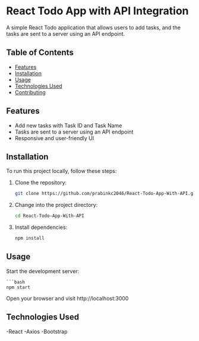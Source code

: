 # React Todo App with API Integration

A simple React Todo application that allows users to add tasks, and the tasks are sent to a server using an API endpoint.

## Table of Contents

- [Features](#features)
- [Installation](#installation)
- [Usage](#usage)
- [Technologies Used](#technologies-used)
- [Contributing](#contributing)

## Features

- Add new tasks with Task ID and Task Name
- Tasks are sent to a server using an API endpoint
- Responsive and user-friendly UI

## Installation

To run this project locally, follow these steps:

1. Clone the repository:

   ```bash
   git clone https://github.com/prabinkc2046/React-Todo-App-With-API.git

2. Change into the project directory:

	```bash
	cd React-Todo-App-With-API

3. Install dependencies:

	```bash
	npm install

## Usage
Start the development server:

	```bash
	npm start

Open your browser and visit http://localhost:3000

## Technologies Used

-React
-Axios
-Bootstrap
